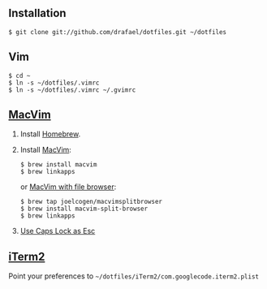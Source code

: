 ## Installation

`$ git clone git://github.com/drafael/dotfiles.git ~/dotfiles`

## Vim

```
$ cd ~
$ ln -s ~/dotfiles/.vimrc
$ ln -s ~/dotfiles/.vimrc ~/.gvimrc
```

## [MacVim](https://github.com/macvim-dev/macvim)

1.  Install [Homebrew](http://brew.sh).

2.  Install [MacVim](https://github.com/macvim-dev/macvim):

    ```
    $ brew install macvim
    $ brew linkapps
    ```

    or [MacVim with file browser](https://github.com/joelcogen/homebrew-macvimsplitbrowser):

    ```
    $ brew tap joelcogen/macvimsplitbrowser
    $ brew install macvim-split-browser
    $ brew linkapps
    ```

3.  [Use Caps Lock as Esc](http://stackoverflow.com/questions/127591/using-caps-lock-as-esc-in-mac-os-x)


## [iTerm2](http://iterm2.com)

Point your preferences to `~/dotfiles/iTerm2/com.googlecode.iterm2.plist`

